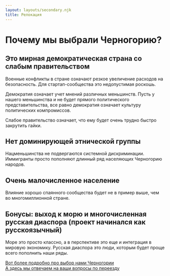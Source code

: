 ```yaml
---
layout: layouts/secondary.njk
title: Релокация
---
```


# Почему мы выбрали Черногорию?

## Это мирная демократическая страна со слабым правительством

Военные конфликты в стране означают резкое увеличение расходов на безопасность. Для стартап-сообщества это недопустимая роскошь.

Демократия означает учет мнений различных меньшинств. Пусть у нашего меньшинства и не будет прямого политического представительства, все равно демократия означает культуру политических компромиссов.

Слабое правительство означает, что ему будет очень трудно быстро закрутить гайки.

## Нет доминирующей этнической группы

Нацменьшинства не подвергаются системной дискриминации. Иммигранты просто пополняют длинный ряд населяющих Черногорию народов. 

## Очень малочисленное население

Влияние хорошо спаянного сообщества будет не в пример выше, чем во многомиллионной стране.

## Бонусы: выход к морю и многочисленная русская диаспора (проект начинался как русскоязычный)

Море это просто классно, а в перспективе это еще и интеграция в мировую экономику. 
Русская диаспора это люди, которым будет проще всего пополнить наши ряды.

[Вот более подробно про выбор нами Черногории](https://montelibero.org/2021/05/26/pochemu-imenno-chernogoriya/)
\
[А здесь мы отвечаем на ваши вопросы по переезду](https://t.me/Seasteading_EastEurope)